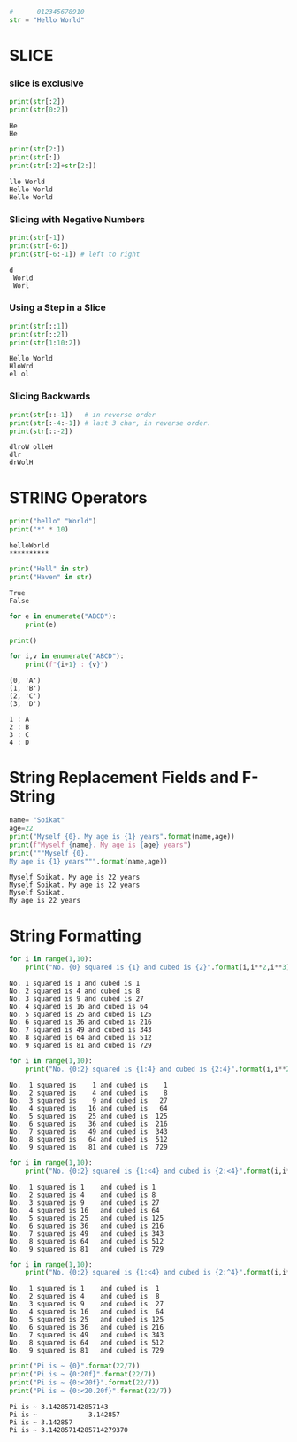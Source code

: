 ```python
#      012345678910
str = "Hello World"
```

# SLICE

### slice is exclusive


```python
print(str[:2]) 
print(str[0:2])
```

    He
    He
    


```python
print(str[2:]) 
print(str[:]) 
print(str[:2]+str[2:]) 
```

    llo World
    Hello World
    Hello World
    

### Slicing with Negative Numbers


```python
print(str[-1])
print(str[-6:])
print(str[-6:-1]) # left to right
```

    d
     World
     Worl
    

### Using a Step in a Slice


```python
print(str[::1])
print(str[::2])
print(str[1:10:2])
```

    Hello World
    HloWrd
    el ol
    

### Slicing Backwards


```python
print(str[::-1])   # in reverse order
print(str[:-4:-1]) # last 3 char, in reverse order.
print(str[::-2])
```

    dlroW olleH
    dlr
    drWolH
    

# STRING Operators


```python
print("hello" "World")
print("*" * 10)
```

    helloWorld
    **********
    


```python
print("Hell" in str)
print("Haven" in str)
```

    True
    False
    


```python
for e in enumerate("ABCD"):
    print(e)

print()

for i,v in enumerate("ABCD"):
    print(f"{i+1} : {v}")
```

    (0, 'A')
    (1, 'B')
    (2, 'C')
    (3, 'D')
    
    1 : A
    2 : B
    3 : C
    4 : D
    

# String Replacement Fields and F-String


```python
name= "Soikat"
age=22
print("Myself {0}. My age is {1} years".format(name,age))
print(f"Myself {name}. My age is {age} years")
print("""Myself {0}. 
My age is {1} years""".format(name,age))
```

    Myself Soikat. My age is 22 years
    Myself Soikat. My age is 22 years
    Myself Soikat. 
    My age is 22 years
    

# String Formatting


```python
for i in range(1,10):
    print("No. {0} squared is {1} and cubed is {2}".format(i,i**2,i**3))
```

    No. 1 squared is 1 and cubed is 1
    No. 2 squared is 4 and cubed is 8
    No. 3 squared is 9 and cubed is 27
    No. 4 squared is 16 and cubed is 64
    No. 5 squared is 25 and cubed is 125
    No. 6 squared is 36 and cubed is 216
    No. 7 squared is 49 and cubed is 343
    No. 8 squared is 64 and cubed is 512
    No. 9 squared is 81 and cubed is 729
    


```python
for i in range(1,10):
    print("No. {0:2} squared is {1:4} and cubed is {2:4}".format(i,i**2,i**3))
```

    No.  1 squared is    1 and cubed is    1
    No.  2 squared is    4 and cubed is    8
    No.  3 squared is    9 and cubed is   27
    No.  4 squared is   16 and cubed is   64
    No.  5 squared is   25 and cubed is  125
    No.  6 squared is   36 and cubed is  216
    No.  7 squared is   49 and cubed is  343
    No.  8 squared is   64 and cubed is  512
    No.  9 squared is   81 and cubed is  729
    


```python
for i in range(1,10):
    print("No. {0:2} squared is {1:<4} and cubed is {2:<4}".format(i,i**2,i**3)) # left align
```

    No.  1 squared is 1    and cubed is 1   
    No.  2 squared is 4    and cubed is 8   
    No.  3 squared is 9    and cubed is 27  
    No.  4 squared is 16   and cubed is 64  
    No.  5 squared is 25   and cubed is 125 
    No.  6 squared is 36   and cubed is 216 
    No.  7 squared is 49   and cubed is 343 
    No.  8 squared is 64   and cubed is 512 
    No.  9 squared is 81   and cubed is 729 
    


```python
for i in range(1,10):
    print("No. {0:2} squared is {1:<4} and cubed is {2:^4}".format(i,i**2,i**3)) # center align
```

    No.  1 squared is 1    and cubed is  1  
    No.  2 squared is 4    and cubed is  8  
    No.  3 squared is 9    and cubed is  27 
    No.  4 squared is 16   and cubed is  64 
    No.  5 squared is 25   and cubed is 125 
    No.  6 squared is 36   and cubed is 216 
    No.  7 squared is 49   and cubed is 343 
    No.  8 squared is 64   and cubed is 512 
    No.  9 squared is 81   and cubed is 729 
    


```python
print("Pi is ~ {0}".format(22/7))
print("Pi is ~ {0:20f}".format(22/7))
print("Pi is ~ {0:<20f}".format(22/7))
print("Pi is ~ {0:<20.20f}".format(22/7))
```

    Pi is ~ 3.142857142857143
    Pi is ~             3.142857
    Pi is ~ 3.142857            
    Pi is ~ 3.14285714285714279370
    


```python

```
